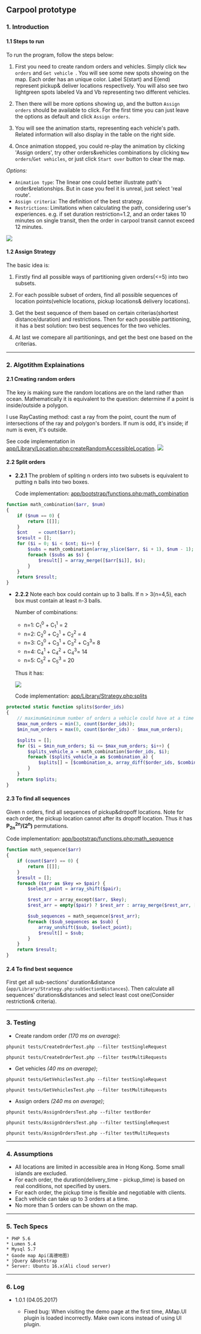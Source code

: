 ## Carpool prototype

### 1. Introduction

#### 1.1 Steps to run

To run the program, follow the steps below:

1. First you need to create random orders and vehicles. Simply click `New orders` and `Get vehicle `. You will see some new spots showing on the map. Each order has an unique color. Label S(start) and E(end) represent pickup& deliver locations respectively. You will also see two lightgreen spots labeled Va and Vb representing two different vehicles.

2. Then there will be more options showing up, and the button `Assign orders` should be available to click. For the first time you can just leave the options as default and click `Assign orders`.

3. You will see the animation starts, representing each vehicle's path. Related information will also display in the table on the right side.

4. Once animation stopped, you could re-play the animation by clicking 'Assign orders', try other orders&vehicles combinations by clicking `New orders`/`Get vehicles`, or just click `Start over` button to clear the map.

*Options:*

* `Animation type`: The linear one could better illustrate path's order&relationships. But in case you feel it is unreal, just select 'real route'.
* `Assign criteria`: The definition of the best strategy.
* `Restrictions`:  Limitations when calculating the path, considering user's experiences. e.g. if set duration restriction=1.2, and an order takes 10 minutes on single transit, then the order in carpool transit cannot exceed 12 minutes.

![](doc/interface.png)


#### 1.2 Assign Strategy

The basic idea is:

1. Firstly find all possible ways of partitioning given orders(<=5) into two subsets.

2. For each possible subset of orders, find all possible sequences of location points(vehicle locations, pickup locations& delivery locations).

3. Get the best sequence of them based on certain criterias(shortest distance/duration) and restrictions. Then for each possible partitioning, it has a best solution: two best sequences for the two vehicles.

4. At last we comepare all partitionings, and get the best one based on the criterias.

---

### 2. Algotithm Explainations

#### 2.1 Creating random orders

The key is making sure the random locations are on the land rather than ocean. Mathematically it is equivalent to the question: determine if a point is inside/outside a polygon.

I use RayCasting method: cast a ray from the point, count the num of intersections of the ray and polygon's borders. If num is odd, it's inside; if num is even, it's outside.

See code implementation in [app/Library/Location.php:createRandomAccessibleLocation](https://github.com/Chenimal/carpool/blob/master/app/Library/Location.php#L19).
![](doc/raycast.png)

#### 2.2 Split orders

* **2.2.1** The problem of spliting n orders into two subsets is equivalent to putting n balls into two boxes.

    Code implementation: [app/bootstrap/functions.php:math_combination](https://github.com/Chenimal/carpool/blob/master/bootstrap/functions.php#L10)
```PHP
function math_combination($arr, $num)
{
    if ($num == 0) {
        return [[]];
    }
    $cnt    = count($arr);
    $result = [];
    for ($i = 0; $i < $cnt; $i++) {
        $subs = math_combination(array_slice($arr, $i + 1), $num - 1);
        foreach ($subs as $s) {
            $result[] = array_merge([$arr[$i]], $s);
        }
    }
    return $result;
}
```

* **2.2.2** Note each box could contain up to 3 balls. If n > 3(n=4,5), each box must contain at least n-3 balls.

    Number of combinations:

    - n=1: C<sub>1</sub><sup>0</sup> + C<sub>1</sub><sup>1</sup> = 2
    - n=2: C<sub>2</sub><sup>0</sup> + C<sub>2</sub><sup>1</sup> + C<sub>2</sub><sup>2</sup> = 4
    - n=3: C<sub>3</sub><sup>0</sup> + C<sub>3</sub><sup>1</sup> + C<sub>3</sub><sup>2</sup> + C<sub>3</sub><sup>3</sup>= 8
    - n=4: C<sub>4</sub><sup>1</sup> + C<sub>4</sub><sup>2</sup> + C<sub>4</sub><sup>3</sup>= 14
    - n=5: C<sub>5</sub><sup>2</sup> + C<sub>5</sub><sup>3</sup> = 20

    Thus it has:

    ![](doc/combination_fomula.png)

    Code implementation: [app/Library/Strategy.php:splits](https://github.com/Chenimal/carpool/blob/master/app/Library/Strategy.php#L215)
```PHP
protected static function splits($order_ids)
{
    // maximum&minimum number of orders a vehicle could have at a time
    $max_num_orders = min(3, count($order_ids));
    $min_num_orders = max(0, count($order_ids) - $max_num_orders);

    $splits = [];
    for ($i = $min_num_orders; $i <= $max_num_orders; $i++) {
        $splits_vehicle_a = math_combination($order_ids, $i);
        foreach ($splits_vehicle_a as $combination_a) {
            $splits[] = [$combination_a, array_diff($order_ids, $combination_a)];
        }
    }
    return $splits;
}
```

#### 2.3 To find all sequences

Given n orders, find all sequences of pickup&dropoff locations. Note for each order, the pickup location cannot after its dropoff location. Thus it has **P<sub>2n</sub><sup>2n</sup>/(2<sup>n</sup>)** permutations.

Code implementation: [app/bootstrap/functions.php:math_sequence](https://github.com/Chenimal/carpool/blob/master/bootstrap/functions.php#L33)
```PHP
function math_sequence($arr)
{
    if (count($arr) == 0) {
        return [[]];
    }
    $result = [];
    foreach ($arr as $key => $pair) {
        $select_point = array_shift($pair);

        $rest_arr = array_except($arr, $key);
        $rest_arr = empty($pair) ? $rest_arr : array_merge($rest_arr, [$pair]);

        $sub_sequences = math_sequence($rest_arr);
        foreach ($sub_sequences as $sub) {
            array_unshift($sub, $select_point);
            $result[] = $sub;
        }
    }
    return $result;
}
```

#### 2.4 To find best sequence

First get all sub-sections' duration&distance (`app/Library/Strategy.php:subSectionDistances`).
Then calculate all sequences' durations&distances and select least cost one(Consider restriction& criteria).

---

### 3. Testing

- Create random order *(170 ms on average)*:

`phpunit tests/CreateOrderTest.php --filter testSingleRequest`

`phpunit tests/CreateOrderTest.php --filter testMultiRequests`

- Get vehicles *(40 ms on average)*;

`phpunit tests/GetVehiclesTest.php --filter testSingleRequest`

`phpunit tests/GetVehiclesTest.php --filter testMultiRequests`

- Assign orders *(240 ms on average)*;

`phpunit tests/AssignOrdersTest.php --filter testBorder`

`phpunit tests/AssignOrdersTest.php --filter testSingleRequest`

`phpunit tests/AssignOrdersTest.php --filter testMultiRequests`

---

### 4. Assumptions

- All locations are limited in accessible area in Hong Kong. Some small islands are excluded.
- For each order, the duration(delivery_time - pickup_time) is based on real conditions, not specified by users.
- For each order, the pickup time is flexible and negotiable with clients.
- Each vehicle can take up to 3 orders at a time.
- No more than 5 orders can be shown on the map.

---

### 5. Tech Specs

    * PHP 5.6
    * Lumen 5.4
    * Mysql 5.7
    * Gaode map Api(高德地图)
    * jQuery &Bootstrap
    * Server: Ubuntu 16.x(Ali cloud server)

---

### 6. Log

- 1.0.1 (04.05.2017)

    * Fixed bug: When visiting the demo page at the first time, AMap.UI plugin is loaded incorrectly. Make own icons instead of using UI plugin.

